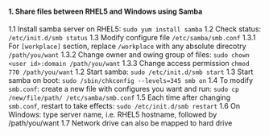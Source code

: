 ####  1. Share files between RHEL5 and Windows using Samba
  1.1 Install samba server on RHEL5: `sudo yum install samba`
  1.2 Check status: `/etc/init.d/smb status`
  1.3 Modify configure file `/etc/samba/smb.conf`
  1.3.1 For `[workplace]` section, replace `/workplace` with any absolute direcotry `/path/you/want`
  1.3.2 Change owner and owing group of files: `sudo chown <user id>:domain /path/you/want`
  1.3.3 Change access permission `chmod 770 /path/you/want`
  1.2 Start samba: `sudo /etc/init.d/smb start`
  1.3 Start samba on boot: `sudo /sbin/chkconfig --levels=345 smb on`
  1.4 To modify `smb.conf`: create a new file with configures you want and run: `sudo cp /new/file/path/ /etc/samba/smb.conf`
  1.5 Each time after changing `smb.conf`, restart to take effects: `sudo /etc/init.d/smb restart`
  1.6 On Windows: type server name, i.e. RHEL5 hostname, followed by /path/you/want
  1.7 Network drive can also be mapped to hard drive
